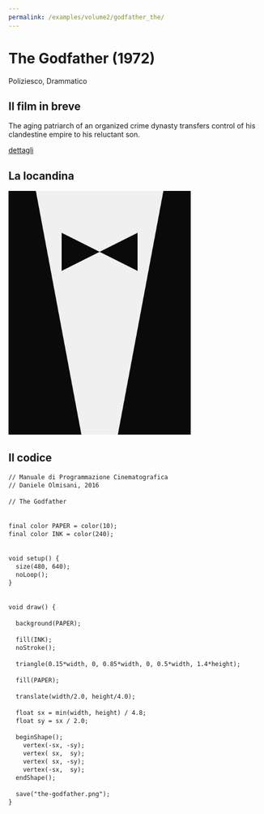 ```yaml
---
permalink: /examples/volume2/godfather_the/
---
```

# The Godfather (1972)

Poliziesco, Drammatico

## Il film in breve
The aging patriarch of an organized crime dynasty transfers control of his clandestine empire to his reluctant son.

[dettagli](https://www.imdb.com/title/tt0068646/)

## La locandina
<img src="the-godfather.png"  width="360px" title="The Godfather">


## Il codice
```processing
// Manuale di Programmazione Cinematografica
// Daniele Olmisani, 2016

// The Godfather


final color PAPER = color(10);
final color INK = color(240);


void setup() {
  size(480, 640);
  noLoop();
}


void draw() {
  
  background(PAPER);
  
  fill(INK);
  noStroke();
  
  triangle(0.15*width, 0, 0.85*width, 0, 0.5*width, 1.4*height);
  
  fill(PAPER);
  
  translate(width/2.0, height/4.0);
  
  float sx = min(width, height) / 4.8;
  float sy = sx / 2.0;
   
  beginShape();
    vertex(-sx, -sy);
    vertex( sx,  sy);
    vertex( sx, -sy);
    vertex(-sx,  sy);
  endShape();

  save("the-godfather.png");
}
```
